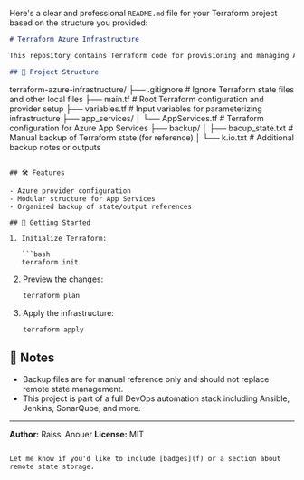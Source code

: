 Here's a clear and professional `README.md` file for your Terraform project based on the structure you provided:

```markdown
# Terraform Azure Infrastructure

This repository contains Terraform code for provisioning and managing Azure infrastructure components, including App Services and related configurations.

## 📁 Project Structure

```

terraform-azure-infrastructure/
├── .gitignore                  # Ignore Terraform state files and other local files
├── main.tf                    # Root Terraform configuration and provider setup
├── variables.tf               # Input variables for parameterizing infrastructure
├── app\_services/
│   └── AppServices.tf         # Terraform configuration for Azure App Services
├── backup/
│   ├── bacup\_state.txt        # Manual backup of Terraform state (for reference)
│   └── k.io.txt               # Additional backup notes or outputs

````

## 🛠️ Features

- Azure provider configuration
- Modular structure for App Services
- Organized backup of state/output references

## 🚀 Getting Started

1. Initialize Terraform:

   ```bash
   terraform init
````

2. Preview the changes:

   ```bash
   terraform plan
   ```

3. Apply the infrastructure:

   ```bash
   terraform apply
   ```

## 📌 Notes

* Backup files are for manual reference only and should not replace remote state management.
* This project is part of a full DevOps automation stack including Ansible, Jenkins, SonarQube, and more.

---

**Author:** Raissi Anouer
**License:** MIT

```

Let me know if you'd like to include [badges](f) or a section about remote state storage.
```
